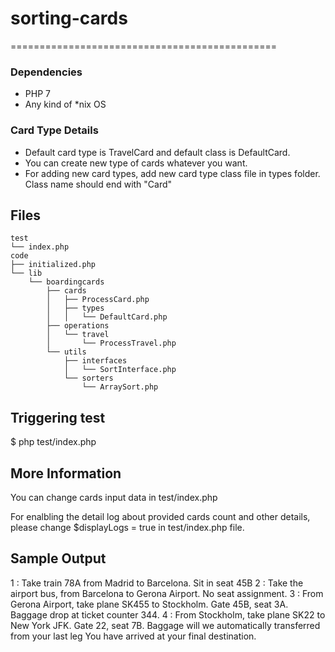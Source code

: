# sorting-cards
==============================================


### Dependencies
- PHP 7
- Any kind of *nix OS


### Card Type Details
* Default card type is TravelCard and default class is DefaultCard.
* You can create new type of cards whatever you want.
* For adding new card types, add new card type class file in types folder. Class name should end with "Card"


Files 
----------------------------------------------
    test
    └── index.php
    code
    ├── initialized.php
    └── lib
        └── boardingcards
            ├── cards
            │   ├── ProcessCard.php
            │   ├── types
            │   │   └── DefaultCard.php
            ├── operations
            │   └── travel
            │       └── ProcessTravel.php
            └── utils
                ├── interfaces
                │   └── SortInterface.php
                └── sorters
                    └── ArraySort.php

Triggering test 
----------------------------------------------
$ php test/index.php


More Information 
----------------------------------------------
You can change cards input data in test/index.php

For enalbling the detail log about provided cards count and other details, please change $displayLogs = true in test/index.php file.

Sample Output 
----------------------------------------------
1 : Take train 78A from Madrid to Barcelona. Sit in seat 45B 
2 : Take the airport bus, from Barcelona to Gerona Airport. No seat assignment.
3 : From Gerona Airport, take plane SK455 to Stockholm. Gate 45B, seat 3A. Baggage drop at ticket counter 344.
4 : From Stockholm, take plane SK22 to New York JFK. Gate 22, seat 7B. Baggage will we automatically transferred from your last leg
You have arrived at your final destination.

